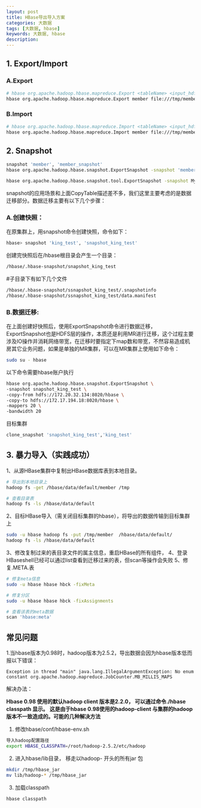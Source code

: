 ```yaml
---
layout: post
title: HBase导出导入方案
categories: 大数据
tags: [大数据, hbase]
keywords: 大数据, hbase
description:
---
```

<meta name="referrer" content="no-referrer"/>

## 1. Export/Import
### A.Export
```bash
# hbase org.apache.hadoop.hbase.mapreduce.Export <tableName> <input_hdfs_path>
hbase org.apache.hadoop.hbase.mapreduce.Export member file:///tmp/member
```

### B.Import
```bash
# hbase org.apache.hadoop.hbase.mapreduce.Import <tableName> <input_hdfs_path>
hbase org.apache.hadoop.hbase.mapreduce.Import member file:///tmp/member
```

## 2. Snapshot

```bash
snapshot 'member', 'member_snapshot'
hbase org.apache.hadoop.hbase.snapshot.ExportSnapshot -snapshot 'member_snapshot' -copy-to file:///temp/member

hbase org.apache.hadoop.hbase.snapshot.tool.ExportSnapshot -snapshot MySnapshot -copy-to hdfs://srv2:8020/hbase
```
snapshot的应用场景和上面CopyTable描述差不多，我们这里主要考虑的是数据迁移部分。数据迁移主要有以下几个步骤：
### A.创建快照：
在原集群上，用snapshot命令创建快照，命令如下：

```bash
hbase> snapshot 'king_test', 'snapshot_king_test'
```

创建完快照后在/hbase根目录会产生一个目录：

```bash
/hbase/.hbase-snapshot/snapshot_king_test
```

#子目录下有如下几个文件

```bash
/hbase/.hbase-snapshot/ssnapshot_king_test/.snapshotinfo  
/hbase/.hbase-snapshot/ssnapshot_king_test/data.manifest
```

### B.数据迁移:
在上面创建好快照后，使用ExportSnapshot命令进行数据迁移，ExportSnapshot也是HDFS层的操作，本质还是利用MR进行迁移，这个过程主要涉及IO操作并消耗网络带宽，在迁移时要指定下map数和带宽，不然容易造成机房其它业务问题，如果是单独的MR集群，可以在MR集群上使用如下命令：

```bash
sudo su - hbase
```

以下命令需要hbase账户执行

```bash
hbase org.apache.hadoop.hbase.snapshot.ExportSnapshot \
-snapshot snapshot_king_test \
-copy-from hdfs://172.20.32.134:8020/hbase \
-copy-to hdfs://172.17.194.18:8020/hbase \
-mappers 20 \
-bandwidth 20
```


目标集群

```bash
clone_snapshot 'snapshot_king_test','king_test'
```

## 3. 暴力导入（实践成功）
1、从源HBase集群中复制出HBase数据库表到本地目录。

```bash
# 导出到本地目录上
hadoop fs -get /hbase/data/default/member /tmp

# 查看目录表
hadoop fs -ls /hbase/data/default
```

2、目标HBase导入（需关闭目标集群的hbase），将导出的数据传输到目标集群上

```bash
sudo -u hbase hadoop fs -put /tmp/member  /hbase/data/default/
hadoop fs -ls /hbase/data/default
```

3、修改复制过来的表目录文件的属主信息，重启HBase的所有组件，
4、登录HBaseshell已经可以通过list查看到迁移过来的表，但scan等操作会失败
5、修复.META.表

```bash
# 修复meta信息
sudo -u hbase hbase hbck -fixMeta

# 修复分区
sudo -u hbase hbase hbck -fixAssignments

# 查看该表的meta数据
scan 'hbase:meta'
```
## 常见问题

1.当hbase版本为0.98时，hadoop版本为2.5.2，导出数据会因为hbase版本低而报以下错误：
```
Exception in thread "main" java.lang.IllegalArgumentException: No enum constant org.apache.hadoop.mapreduce.JobCounter.MB_MILLIS_MAPS
```

解决办法：

**Hbase 0.98 使用的默认hadoop client 版本是2.2.0， 可以通过命令./hbase classpath 显示。**
**这是由于hbase 0.98使用的hadoop-client 与集群的hadoop版本不一致造成的。可能的几种解决方法**

1. 修改hbase/conf/hbase-env.sh
```bash
导入hadoop配置路径
export HBASE_CLASSPATH=/root/hadoop-2.5.2/etc/hadoop
```

2. 进入hbase/lib目录， 移走以hadoop- 开头的所有jar 包

```bash
mkdir /tmp/hbase_jar
mv lib/hadoop-* /tmp/hbase_jar
```

3. 加载classpath

```bash
hbase classpath
```

